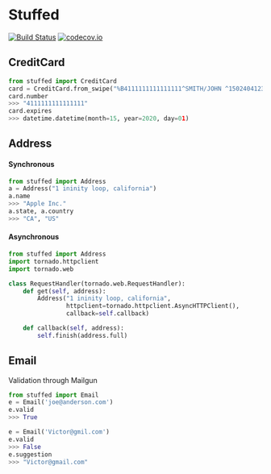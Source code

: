 # Stuffed

[![Build Status](https://secure.travis-ci.org/stevepeak/stuffed.png)](http://travis-ci.org/stevepeak/stuffed)
[![codecov.io](https://codecov.io/github/stevepeak/stuffed/coverage.svg?branch=master)](https://codecov.io/github/stevepeak/stuffed?branch=master)

## CreditCard

```python
from stuffed import CreditCard
card = CreditCard.from_swipe("%B4111111111111111^SMITH/JOHN ^15024041234567891234?\n;4111111111111111=150224041234567891234?")
card.number
>>> "4111111111111111"
card.expires
>>> datetime.datetime(month=15, year=2020, day=01)
```

## Address

#### Synchronous

```python
from stuffed import Address
a = Address("1 ininity loop, california")
a.name
>>> "Apple Inc."
a.state, a.country
>>> "CA", "US"
```

#### Asynchronous

```python
from stuffed import Address
import tornado.httpclient
import tornado.web

class RequestHandler(tornado.web.RequestHandler):
	def get(self, address):
		Address("1 ininity loop, california",
				httpclient=tornado.httpclient.AsyncHTTPClient(),
				callback=self.callback)

	def callback(self, address):
		self.finish(address.full)

```


## Email

Validation through Mailgun

```python
from stuffed import Email
e = Email('joe@anderson.com')
e.valid
>>> True
```

```python
e = Email('Victor@gmil.com')
e.valid
>>> False
e.suggestion
>>> "Victor@gmail.com"
```